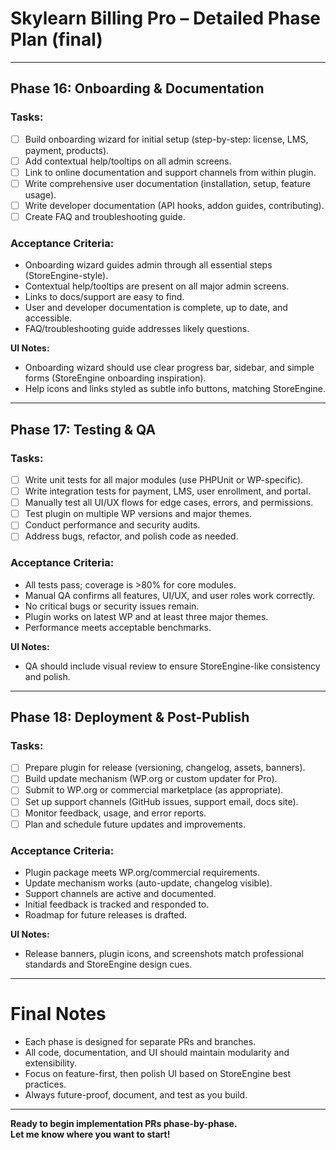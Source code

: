 # Skylearn Billing Pro – Detailed Phase Plan (final)

---

## Phase 16: Onboarding & Documentation

### Tasks:
- [ ] Build onboarding wizard for initial setup (step-by-step: license, LMS, payment, products).
- [ ] Add contextual help/tooltips on all admin screens.
- [ ] Link to online documentation and support channels from within plugin.
- [ ] Write comprehensive user documentation (installation, setup, feature usage).
- [ ] Write developer documentation (API hooks, addon guides, contributing).
- [ ] Create FAQ and troubleshooting guide.

### Acceptance Criteria:
- Onboarding wizard guides admin through all essential steps (StoreEngine-style).
- Contextual help/tooltips are present on all major admin screens.
- Links to docs/support are easy to find.
- User and developer documentation is complete, up to date, and accessible.
- FAQ/troubleshooting guide addresses likely questions.

**UI Notes:**  
- Onboarding wizard should use clear progress bar, sidebar, and simple forms (StoreEngine onboarding inspiration).
- Help icons and links styled as subtle info buttons, matching StoreEngine.

---

## Phase 17: Testing & QA

### Tasks:
- [ ] Write unit tests for all major modules (use PHPUnit or WP-specific).
- [ ] Write integration tests for payment, LMS, user enrollment, and portal.
- [ ] Manually test all UI/UX flows for edge cases, errors, and permissions.
- [ ] Test plugin on multiple WP versions and major themes.
- [ ] Conduct performance and security audits.
- [ ] Address bugs, refactor, and polish code as needed.

### Acceptance Criteria:
- All tests pass; coverage is >80% for core modules.
- Manual QA confirms all features, UI/UX, and user roles work correctly.
- No critical bugs or security issues remain.
- Plugin works on latest WP and at least three major themes.
- Performance meets acceptable benchmarks.

**UI Notes:**  
- QA should include visual review to ensure StoreEngine-like consistency and polish.

---

## Phase 18: Deployment & Post-Publish

### Tasks:
- [ ] Prepare plugin for release (versioning, changelog, assets, banners).
- [ ] Build update mechanism (WP.org or custom updater for Pro).
- [ ] Submit to WP.org or commercial marketplace (as appropriate).
- [ ] Set up support channels (GitHub issues, support email, docs site).
- [ ] Monitor feedback, usage, and error reports.
- [ ] Plan and schedule future updates and improvements.

### Acceptance Criteria:
- Plugin package meets WP.org/commercial requirements.
- Update mechanism works (auto-update, changelog visible).
- Support channels are active and documented.
- Initial feedback is tracked and responded to.
- Roadmap for future releases is drafted.

**UI Notes:**  
- Release banners, plugin icons, and screenshots match professional standards and StoreEngine design cues.

---

# Final Notes

- Each phase is designed for separate PRs and branches.
- All code, documentation, and UI should maintain modularity and extensibility.
- Focus on feature-first, then polish UI based on StoreEngine best practices.
- Always future-proof, document, and test as you build.

---

**Ready to begin implementation PRs phase-by-phase.  
Let me know where you want to start!**